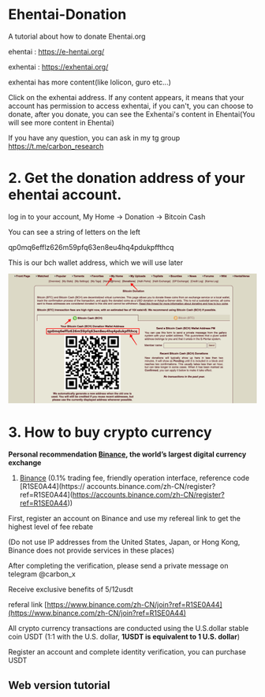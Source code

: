 # Ehentai-Donation
A tutorial about how to donate Ehentai.org 

ehentai : https://e-hentai.org/ </br>

exhentai : https://exhentai.org/ </br>

exhentai has more content(like lolicon, guro etc...)

Click on the exhentai address. If any content appears, it means that your account has permission to access exhentai,
if you can't, you can choose to donate, after you donate, you can see the Exhentai's content in Ehentai(You will see more content in Ehentai)

If you have any question, you can ask in my tg group
https://t.me/carbon_research

# 2. Get the donation address of your ehentai account.

log in to your account, My Home → Donation → Bitcoin Cash 

You can see a string of letters on the left

qp0mq6efflz626m59pfq63en8eu4hq4pdukpffthcq

This is our bch wallet address, which we will use later

![pictur/eh_home.jpeg](picture/eh_home.jpeg)

# 3. How to buy crypto currency

**Personal recommendation [Binance](https://accounts.binance.com/zh-CN/register?ref=R1SE0A44), the world’s largest digital currency exchange**

1. [Binance](https://accounts.binance.com/zh-CN/register?ref=R1SE0A44) (0.1% trading fee, friendly operation interface, reference code [R1SE0A44](https:// accounts.binance.com/zh-CN/register?ref=R1SE0A44](https://accounts.binance.com/zh-CN/register?ref=R1SE0A44))

First, register an account on Binance and use my refereal link to get the highest level of fee rebate

(Do not use IP addresses from the United States, Japan, or Hong Kong, Binance does not provide services in these places)

After completing the verification, please send a private message on telegram @carbon_x

Receive exclusive benefits of 5/12usdt

referal link
[https://www.binance.com/zh-CN/join?ref=R1SE0A44](https://www.binance.com/zh-CN/join?ref=R1SE0A44)

All crypto currency transactions are conducted using the U.S.dollar stable coin USDT (1:1 with the U.S. dollar, **1USDT is equivalent to 1 U.S. dollar**)

Register an account and complete identity verification, you can purchase USDT

## Web version tutorial